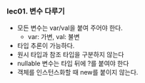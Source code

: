 ### lec01. 변수 다루기
 - 모든 변수는 var/val을 붙여 주어야 한다. 
   - var: 가변, val: 불변
 - 타입 추론이 가능하다.
 - 원시 타입과 참조 타입을 구분하지 않는다
 - nullable 변수는 타입 뒤에 ?를 붙여야 한다
 - 객체를 인스턴스화할 때 new를 붙이지 않는다.
